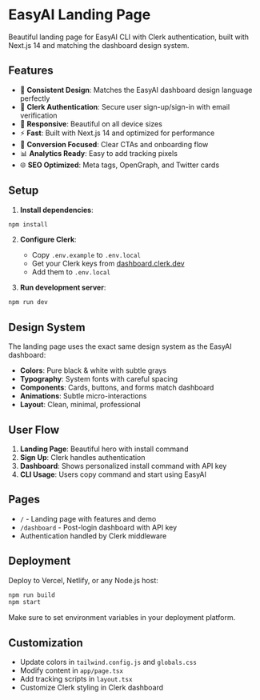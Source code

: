 # EasyAI Landing Page

Beautiful landing page for EasyAI CLI with Clerk authentication, built with Next.js 14 and matching the dashboard design system.

## Features

- 🎨 **Consistent Design**: Matches the EasyAI dashboard design language perfectly
- 🔐 **Clerk Authentication**: Secure user sign-up/sign-in with email verification  
- 📱 **Responsive**: Beautiful on all device sizes
- ⚡ **Fast**: Built with Next.js 14 and optimized for performance
- 🎯 **Conversion Focused**: Clear CTAs and onboarding flow
- 📊 **Analytics Ready**: Easy to add tracking pixels
- 🌐 **SEO Optimized**: Meta tags, OpenGraph, and Twitter cards

## Setup

1. **Install dependencies**:
```bash
npm install
```

2. **Configure Clerk**:
   - Copy `.env.example` to `.env.local`  
   - Get your Clerk keys from [dashboard.clerk.dev](https://dashboard.clerk.dev)
   - Add them to `.env.local`

3. **Run development server**:
```bash
npm run dev
```

## Design System

The landing page uses the exact same design system as the EasyAI dashboard:

- **Colors**: Pure black & white with subtle grays
- **Typography**: System fonts with careful spacing
- **Components**: Cards, buttons, and forms match dashboard
- **Animations**: Subtle micro-interactions
- **Layout**: Clean, minimal, professional

## User Flow

1. **Landing Page**: Beautiful hero with install command
2. **Sign Up**: Clerk handles authentication
3. **Dashboard**: Shows personalized install command with API key
4. **CLI Usage**: Users copy command and start using EasyAI

## Pages

- `/` - Landing page with features and demo
- `/dashboard` - Post-login dashboard with API key
- Authentication handled by Clerk middleware

## Deployment

Deploy to Vercel, Netlify, or any Node.js host:

```bash
npm run build
npm start
```

Make sure to set environment variables in your deployment platform.

## Customization

- Update colors in `tailwind.config.js` and `globals.css`
- Modify content in `app/page.tsx` 
- Add tracking scripts in `layout.tsx`
- Customize Clerk styling in Clerk dashboard